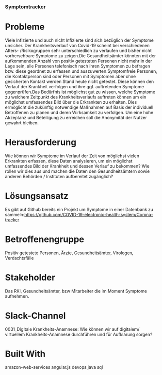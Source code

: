 ### Symptomtracker
# Probleme
Viele Infizierte und auch nicht Infizierte sind sich bezüglich der Symptome unsicher. Der Krankheitsverlauf von Covid-19 scheint bei verschiedenen Alters- /Risikogruppen sehr unterschiedlich zu verlaufen und bisher nicht vorhersehbare Symptome zu zeigen.Die Gesundheitsämter könnten mit der aufkommenden Anzahl von positiv getesteten Personen nicht mehr in der Lage sein, alle Personen telefonisch nach ihren Symptomen zu befragen bzw. diese geordnet zu erfassen und auszuwerten.Symptomfreie Personen, die Kontaktperson sind oder Personen mit Symptomen aber ohne gesicherten Kontakt werden Stand heute nicht getestet. Diese können den Verlauf der Krankheit verfolgen und ihre ggf. auftretenden Symptome gegenprüfen.Das Bedürfnis ist möglichst gut zu wissen, welche Symptome zu welchem Zeitpunkt des Krankheitsverlaufs auftreten können um ein möglichst umfassendes Bild über die Erkrankten zu erhalten. Dies ermöglicht die zukünftig notwendige Maßnahmen auf Basis der individuell Betroffenen zu planen und deren Wirksamkeit zu verfolgen. Um eine hohe Akzeptanz und Beteiligung zu erreichen soll die Anonymität der Nutzer gewahrt bleiben.

# Herausforderung
Wie können wir Symptome im Verlauf der Zeit von möglichst vielen Erkrankten erfassen, diese Daten analysieren, um ein möglichst umfassendes Bild der Krankheit und dessen Verlauf zu bekommen? Wie rollen wir dies aus und machen die Daten den Gesundheitsämtern sowie anderen Behörden / Instituten aufbereitet zugänglich?

# Lösungsansatz
Es gibt auf Github bereits ein Projekt um Symptome in einer Datenbank zu sammeln:https://github.com/COVID-19-electronic-health-system/Corona-tracker

# Betroffenengruppe
Positiv getestete Personen, Ärzte, Gesundheitsämter, Virologen, Verdachtsfälle

# Stakeholder
Das RKI, Gesundheitsämter, bzw Mitarbeiter die im Moment Symptome aufnehmen.

# Slack-Channel
0031_Digitale Krankheits-Anamnese: Wie können wir auf digitalem/ virtuellem Krankheits-Anamnese durchführen und für Aufklärung sorgen?

# Built With
amazon-web-services
angular.js
devops
java
sql
